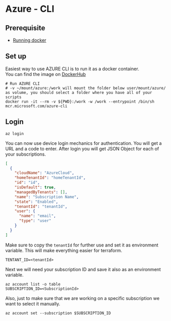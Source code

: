 # Azure - CLI
## Prerequisite
- [Running docker](../../docker/getting-started-windows.md)
## Set up
Easiest way to use AZURE CLI is to run it as a docker container. <br>
You can find the image on [DockerHub](https://hub.docker.com/_/microsoft-azure-cli) <br>

```shell
# Run AZURE CLI
# -v ~/mount/azure:/work will mount the folder below user/mount/azure/ as volume, you should select a folder where you have all of your scripts
docker run -it --rm -v ${PWD}:/work -w /work --entrypoint /bin/sh mcr.microsoft.com/azure-cli
```

## Login
```shell
az login 
```
You can now use device login mechanics for authentication. You will get a URL and a code to enter. After login you will get JSON Object for each of your subscriptions.

```json
[
  {
    "cloudName": "AzureCloud",
    "homeTenantId": "homeTenantId",
    "id": "id",
    "isDefault": true,
    "managedByTenants": [],
    "name": "Subscription Name",
    "state": "Enabled",
    "tenantId": "tenantId",
    "user": {
      "name": "email",
      "type": "user"
    }
  }
]
```
Make sure to copy the `tenantId` for further use and set it as environment variable. This will make everything easier for terraform.

```shell
TENTANT_ID=<tenantId> 
```

Next we will need your subscription ID and save it also as an environment variable.

```shell
az account list -o table
SUBSCRIPTION_ID=<SubscriptionId>
```

Also, just to make sure that we are working on a specific subscription we want to select it manually.

```shell
az account set --subscription $SUBSCRIPTION_ID
```
